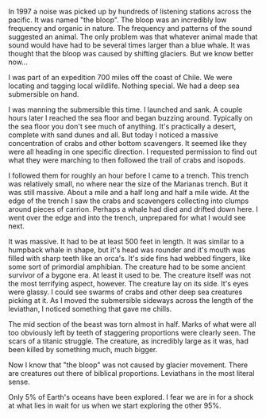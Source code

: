 In 1997 a noise was picked up by hundreds of listening stations across the pacific. It was named "the bloop". The bloop was an incredibly low frequency and organic in nature. The frequency and patterns of the sound suggested an animal. The only problem was that whatever animal made that sound would have had to be several times larger than a blue whale. It was thought that the bloop was caused by shifting glaciers. But we know better now...

I was part of an expedition 700 miles off the coast of Chile. We were locating and tagging local wildlife. Nothing special. We had a deep sea submersible on hand. 

I was manning the submersible this time. I launched and sank. A couple hours later I reached the sea floor and began buzzing around. Typically on the sea floor you don't see much of anything. It's practically a desert, complete with sand dunes and all. But today I noticed a massive concentration of crabs and other bottom scavengers. It seemed like they were all heading in one specific direction. I requested permission to find out what they were marching to then followed the trail of crabs and isopods. 

I followed them for roughly an hour before I came to a trench. This trench was relatively small, no where near the size of the Marianas trench. But it was still massive. About a mile and a half long and half a mile wide. At the edge of the trench I saw the crabs and scavengers collecting into clumps around pieces of carrion. Perhaps a whale had died and drifted down here. I went over the edge and into the trench, unprepared for what I would see next. 

It was massive. It had to be at least 500 feet in length. It was similar to a humpback whale in shape, but it's head was rounder and it's mouth was filled with sharp teeth like an orca's. It's side fins had webbed fingers, like some sort of primordial amphibian. The creature had to be some ancient survivor of a bygone era. At least it used to be. The creature itself was not the most terrifying aspect, however. The creature lay on its side. It's eyes were glassy. I could see swarms of crabs and other deep sea creatures picking at it. As I moved the submersible sideways across the length of the leviathan, I noticed something that gave me chills.

The mid section of the beast was torn almost in half. Marks of what were all too obviously left by teeth of staggering proportions were clearly seen. The scars of a titanic struggle. The creature, as incredibly large as it was, had been killed by something much, much bigger. 

Now I know that "the bloop" was not caused by glacier movement. There are creatures out there of biblical proportions. Leviathans in the most literal sense.

Only 5% of Earth's oceans have been explored. I fear we are in for a shock at what lies in wait for us when we start exploring the other 95%.



